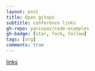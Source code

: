 ```yaml
---
layout: post
title: Open gitops
subtitle: conference links
gh-repo: yanivpaz/code-examples
gh-badge: [star, fork, follow]
tags: [org]
comments: true
---
```


[links](https://opengitops.dev/) 
